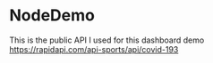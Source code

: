 # NodeDemo
This is the public API I used for this dashboard demo
https://rapidapi.com/api-sports/api/covid-193
